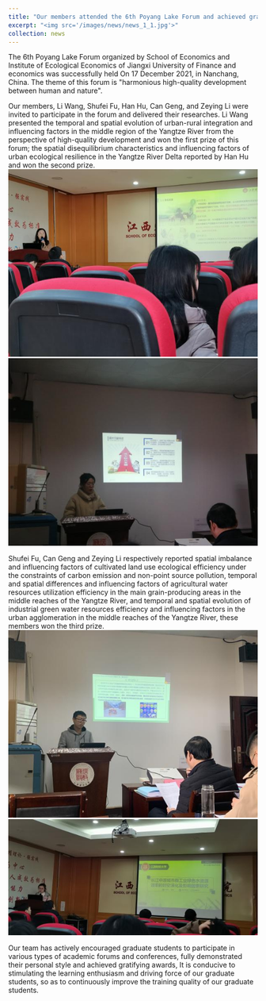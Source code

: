 ```yaml
---
title: "Our members attended the 6th Poyang Lake Forum and achieved gratifying prizes"
excerpt: "<img src='/images/news/news_1_1.jpg'>"
collection: news
---
```


The 6th Poyang Lake Forum organized by School of Economics and Institute of Ecological Economics of Jiangxi University of Finance and economics was successfully held On 17 December 2021, in Nanchang, China. The theme of this forum is "harmonious high-quality development between human and nature".  

Our members, Li Wang, Shufei Fu, Han Hu, Can Geng, and Zeying Li were invited to participate in the forum and delivered their researches. Li Wang presented the temporal and spatial evolution of urban-rural integration and influencing factors  in the middle region of the Yangtze River from the perspective of high-quality development and won the first prize of this forum; the spatial disequilibrium characteristics and influencing factors of urban ecological resilience in the Yangtze River Delta reported by Han Hu and won the second prize.  
<img src='/images/news/news_1_1.jpg'> 
<img src='/images/news/news_1_4.jpg'> 

Shufei Fu, Can Geng and Zeying Li respectively reported spatial imbalance and influencing factors of cultivated land use ecological efficiency under the constraints of carbon emission and non-point source pollution, temporal and spatial differences and influencing factors of agricultural water resources utilization efficiency in the main grain-producing areas in the middle reaches of the Yangtze River, and temporal and spatial evolution of industrial green water resources efficiency and influencing factors in the urban agglomeration in the middle reaches of the Yangtze River, these members won the third prize.  
<img src='/images/news/news_1_2.jpg'> 
<img src='/images/news/news_1_3.jpg'> 

Our team has actively encouraged graduate students to participate in various types of academic forums and conferences, fully demonstrated their personal style and achieved gratifying awards, It is conducive to stimulating the learning enthusiasm and driving force of our graduate students, so as to continuously improve the training quality of our graduate students.
